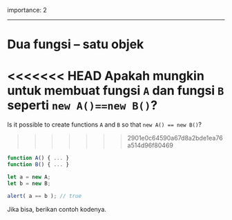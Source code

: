 importance: 2

---

# Dua fungsi – satu objek

<<<<<<< HEAD
Apakah mungkin untuk membuat fungsi `A` dan fungsi `B` seperti `new A()==new B()`?
=======
Is it possible to create functions `A` and `B` so that `new A() == new B()`?
>>>>>>> 2901e0c64590a67d8a2bde1ea76a514d96f80469

```js no-beautify
function A() { ... }
function B() { ... }

let a = new A;
let b = new B;

alert( a == b ); // true
```

Jika bisa, berikan contoh kodenya.

